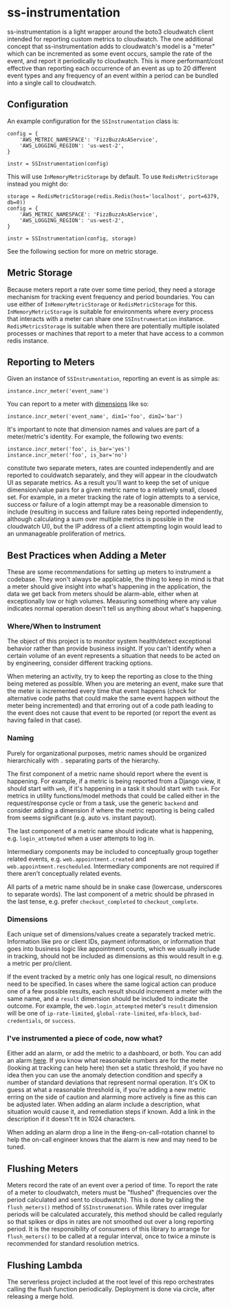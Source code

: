 # ss-instrumentation

ss-instrumentation is a light wrapper around the boto3 cloudwatch client intended for reporting custom metrics to cloudwatch. The one additional concept that ss-instrumentation adds to cloudwatch's model is a "meter" which can be incremented as some event occurs, sample the rate of the event, and report it periodically to cloudwatch. This is more performant/cost effective than reporting each occurrence of an event as up to 20 different event types and any frequency of an event within a period can be bundled into a single call to cloudwatch.

## Configuration

An example configuration for the `SSInstrumentation` class is:

```
config = {
    'AWS_METRIC_NAMESPACE': 'FizzBuzzAsAService',
    'AWS_LOGGING_REGION': 'us-west-2',
}

instr = SSInstrumentation(config)
```

This will use `InMemoryMetricStorage` by default. To use `RedisMetricStorage` instead you might do:

```
storage = RedisMetricStorage(redis.Redis(host='localhost', port=6379, db=0))
config = {
    'AWS_METRIC_NAMESPACE': 'FizzBuzzAsAService',
    'AWS_LOGGING_REGION': 'us-west-2',
}

instr = SSInstrumentation(config, storage)
```

See the following section for more on metric storage.

## Metric Storage

Because meters report a rate over some time period, they need a storage mechanism for tracking event frequency and period boundaries. You can use either of `InMemoryMetricStorage` or `RedisMetricStorage` for this. `InMemoryMetricStorage` is suitable for environments where every process that interacts with a meter can share one `SSInstrumentation` instance. `RedisMetricsStorage` is suitable when there are potentially multiple isolated processes or machines that report to a meter that have access to a common redis instance.

## Reporting to Meters

Given an instance of `SSInstrumentation`, reporting an event is as simple as:

```
instance.incr_meter('event_name')
```

You can report to a meter with [dimensions](https://docs.aws.amazon.com/AmazonCloudWatch/latest/monitoring/cloudwatch_concepts.html#Dimension) like so:

```
instance.incr_meter('event_name', dim1='foo', dim2='bar')
```

It's important to note that dimension names and values are part of a meter/metric's identity. For example, the following two events:

```
instance.incr_meter('foo', is_bar='yes')
instance.incr_meter('foo', is_bar='no')
```

constitute two separate meters, rates are counted independently and are reported to couldwatch separately, and they will appear in the cloudwatch UI as separate metrics. As a result you'll want to keep the set of unique dimension/value pairs for a given metric name to a relatively small, closed set. For example, in a meter tracking the rate of login attempts to a service, success or failure of a login attempt may be a reasonable dimension to include (resulting in success and failure rates being reported independently, although calculating a sum over multiple metrics is possible in the cloudwatch UI), but the IP address of a client attempting login would lead to an unmanageable proliferation of metrics.

## Best Practices when Adding a Meter

These are some recommendations for setting up meters to instrument a codebase. They won't always be applicable, the thing to keep in mind is that a meter should give insight into what's happening in the application, the data we get back from meters should be alarm-able, either when at exceptionally low or high volumes. Measuring something where any value indicates normal operation doesn't tell us anything about what's happening.


### Where/When to Instrument

The object of this project is to monitor system health/detect exceptional behavior rather than provide business insight. If you can't identify when a certain volume of an event represents a situation that needs to be acted on by engineering, consider different tracking options.

When metering an activity, try to keep the reporting as close to the thing being metered as possible. When you are metering an event, make sure that the meter is incremented every time that event happens (check for alternative code paths that could make the same event happen without the meter being incremented) and that erroring out of a code path leading to the event does not cause that event to be reported (or report the event as having failed in that case).

### Naming

Purely for organizational purposes, metric names should be organized hierarchically with `.` separating parts of the hierarchy.

The first component of a metric name should report where the event is happening. For example, if a metric is being reported from a Django view, it should start with `web`, if it's happening in a task it should start with `task`. For metrics in utility functions/model methods that could be called either in the request/response cycle or from a task, use the generic `backend` and consider adding a dimension if where the metric reporting is being called from seems significant (e.g. auto vs. instant payout).

The last component of a metric name should indicate what is happening, e.g. `login_attempted` when a user attempts to log in.

Intermediary components may be included to conceptually group together related events, e.g. `web.appointment.created` and `web.appointment.rescheduled`. Intermediary components are not required if there aren't conceptually related events.

All parts of a metric name should be in snake case (lowercase, underscores to separate words). The last component of a metric should be phrased in the last tense, e.g. prefer `checkout_completed` to `checkout_complete`.

### Dimensions

Each unique set of dimensions/values create a separately tracked metric. Information like pro or client IDs, payment information, or information that goes into business logic like appointment counts, which we usually include in tracking, should not be included as dimensions as this would result in e.g. a metric per pro/client.

If the event tracked by a metric only has one logical result, no dimensions need to be specified. In cases where the same logical action can produce one of a few possible results, each result should increment a meter with the same name, and a `result` dimension should be included to indicate the outcome. For example, the `web.login_attempted` meter's `result` dimension will be one of `ip-rate-limited`, `global-rate-limited`, `mfa-block`, `bad-credentials`, or `success`.

### I've instrumented a piece of code, now what?

Either add an alarm, or add the metric to a dashboard, or both. You can add an alarm [here](https://us-east-1.console.aws.amazon.com/cloudwatch/home?region=us-east-1#alarmsV2:create). If you know what reasonable numbers are for the meter (looking at tracking can help here) then set a static threshold, if you have no idea then you can use the anomaly detection condition and specify a number of standard deviations that represent normal operation. It's OK to guess at what a reasonable threshold is, if you're adding a new metric erring on the side of caution and alarming more actively is fine as this can be adjusted later. When adding an alarm include a description, what situation would cause it, and remediation steps if known. Add a link in the description if it doesn't fit in 1024 characters.

When adding an alarm drop a line in the #eng-on-call-rotation channel to help the on-call engineer knows that the alarm is new and may need to be tuned. 

## Flushing Meters

Meters record the rate of an event over a period of time. To report the rate of a meter to cloudwatch, meters must be "flushed" (frequencies over the period calculated and sent to cloudwatch). This is done by calling the `flush_meters()` method of `SSInstrumenation`. While rates over irregular periods will be calculated accurately, this method should be called regularly so that spikes or dips in rates are not smoothed out over a long reporting period. It is the responsibility of consumers of this library to arrange for `flush_meters()` to be called at a regular interval, once to twice a minute is recommended for standard resolution metrics.

## Flushing Lambda

The serverless project included at the root level of this repo orchestrates calling the flush function periodically. Deployment is done via circle, after releasing a merge hold.
